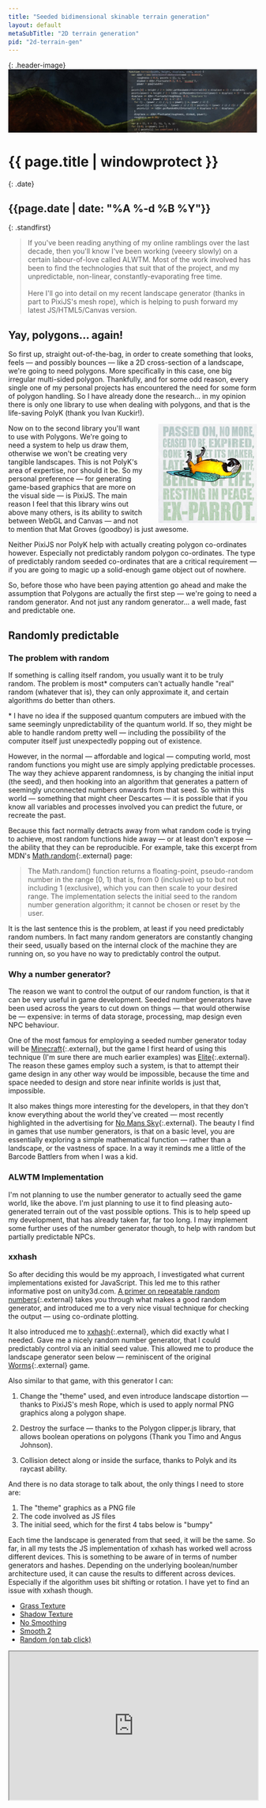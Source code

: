 ```yaml
---
title: "Seeded bidimensional skinable terrain generation"
layout: default
metaSubTitle: "2D terrain generation"
pid: "2d-terrain-gen"
---
```


{: .header-image}
[![Blog Bg](/images/2d-terrain-3.jpg)]({{page.url}})

# {{ page.title | windowprotect }}

{: .date}
## {{page.date | date: "%A %-d %B %Y"}}

{: .standfirst}
> If you've been reading anything of my online ramblings over the last decade, then you'll know I've been working (veeery slowly) on a certain labour-of-love called ALWTM. Most of the work involved has been to find the technologies that suit that of the project, and my unpredictable, non-linear, constantly-evaporating free time. 
> <br />
> <br />
> Here I'll go into detail on my recent landscape generator (thanks in part to PixiJS's mesh rope), which is helping to push forward my latest JS/HTML5/Canvas version.

<!--more-->

## Yay, polygons... again!

So first up, straight out-of-the-bag, in order to create something that looks, feels — and possibly bounces — like a 2D cross-section of a landscape, we're going to need polygons. More specifically in this case, one big irregular multi-sided polygon. Thankfully, and for some odd reason, every single one of my personal projects has encountered the need for some form of polygon handling. So I have already done the research... in my opinion there is only one library to use when dealing with polygons, and that is the life-saving PolyK (thank you Ivan Kuckir!).

<img src="/images/polygon.jpg" width="200" height="200" style="float: right; margin-left: 30px;" title="It's a Gone Poly!" />

Now on to the second library you'll want to use with Polygons. We're going to need a system to help us draw them, otherwise we won't be creating very tangible landscapes. This is not PolyK's area of expertise, nor should it be. So my personal preference — for generating game-based graphics that are more on the visual side — is PixiJS. The main reason I feel that this library wins out above many others, is its ability to switch between WebGL and Canvas — and not to mention that Mat Groves (goodboy) is just awesome.

Neither PixiJS nor PolyK help with actually creating polygon co-ordinates however. Especially not predictably random polygon co-ordinates. The type of predictably random seeded co-ordinates that are a critical requirement — if you are going to magic up a solid-enough game object out of nowhere.

So, before those who have been paying attention go ahead and make the assumption that Polygons are actually the first step — we're going to need a random generator. And not just any random generator... a well made, fast and predictable one.

## Randomly predictable

### The problem with random
If something is calling itself random, you usually want it to be truly random. The problem is most* computers can't actually handle "real" random (whatever that is), they can only approximate it, and certain algorithms do better than others.

\* I have no idea if the supposed quantum computers are imbued with the same seemingly unpredictability of the quantum world. If so, they might be able to handle random pretty well — including the possibility of the computer itself just unexpectedly popping out of existence.

However, in the normal — affordable and logical — computing world, most random functions you might use are simply applying predictable processes. The way they achieve apparent randomness, is by changing the initial input (the seed), and then hooking into an algorithm that generates a pattern of seemingly unconnected numbers onwards from that seed. So within this world — something that might cheer Descartes — it is possible that if you know all variables and processes involved you can predict the future, or recreate the past.

Because this fact normally detracts away from what random code is trying to achieve, most random functions hide away — or at least don't expose — the ability that they can be reproducible. For example, take this excerpt from MDN's [Math.random](https://developer.mozilla.org/en-US/docs/Web/JavaScript/Reference/Global_Objects/Math/random){:.external} page:

> The Math.random() function returns a floating-point, pseudo-random number in the range [0, 1) that is, from 0 (inclusive) up to but not including 1 (exclusive), which you can then scale to your desired range. The implementation selects the initial seed to the random number generation algorithm; it cannot be chosen or reset by the user.

It is the last sentence this is the problem, at least if you need predictably random numbers. In fact many random generators are constantly changing their seed, usually based on the internal clock of the machine they are running on, so you have no way to predictably control the output.

### Why a number generator?

The reason we want to control the output of our random function, is that it can be very useful in game development. Seeded number generators have been used across the years to cut down on things — that would otherwise be — expensive: in terms of data storage, processing, map design even NPC behaviour.

One of the most famous for employing a seeded number generator today will be [Minecraft](https://minecraft.net/en/){:.external}, but the game I first heard of using this technique (I'm sure there are much earlier examples) was [Elite](http://wiki.alioth.net/index.php/Random_number_generator){:.external}. The reason these games employ such a system, is that to attempt their game design in any other way would be impossible, because the time and space needed to design and store near infinite worlds is just that, impossible.

It also makes things more interesting for the developers, in that they don't know everything about the world they've created — most recently highlighted in the advertising for [No Mans Sky](http://www.no-mans-sky.com/){:.external}. The beauty I find in games that use number generators, is that on a basic level, you are essentially exploring a simple mathematical function — rather than a landscape, or the vastness of space. In a way it reminds me a little of the Barcode Battlers from when I was a kid.

### ALWTM Implementation
I'm not planning to use the number generator to actually seed the game world, like the above. I'm just planning to use it to find pleasing auto-generated terrain out of the vast possible options. This is to help speed up my development, that has already taken far, far too long. I may implement some further uses of the number generator though, to help with random but partially predictable NPCs.

### xxhash

So after deciding this would be my approach, I investigated what current implementations existed for JavaScript. This led me to this rather informative post on unity3d.com. [A primer on repeatable random numbers](http://blogs.unity3d.com/2015/01/07/a-primer-on-repeatable-random-numbers){:.external} takes you through what makes a good random generator, and introduced me to a very nice visual technique for checking the output — using co-ordinate plotting.


It also introduced me to [xxhash](https://github.com/pierrec/js-xxhash){:.external}, which did exactly what I needed. Gave me a nicely random number generator, that I could predictably control via an initial seed value. This allowed me to produce the landscape generator seen below — reminiscent of the original [Worms](https://www.team17.com/games/worms-original/){:.external} game.

Also similar to that game, with this generator I can:

1. Change the "theme" used, and even introduce landscape distortion — thanks to PixiJS's mesh Rope, which is used to apply normal PNG graphics along a polygon shape.

2. Destroy the surface — thanks to the Polygon clipper.js library, that allows boolean operations on polygons (Thank you Timo and Angus Johnson).

3. Collision detect along or inside the surface, thanks to Polyk and its raycast ability.

And there is no data storage to talk about, the only things I need to store are:

1. The "theme" graphics as a PNG file
2. The code involved as JS files
3. The initial seed, which for the first 4 tabs below is "bumpy"

Each time the landscape is generated from that seed, it will be the same. So far, in all my tests the JS implementation of xxhash has worked well across different devices. This is something to be aware of in terms of number generators and hashes. Depending on the underlying boolean/number architecture used, it can cause the results to different across devices. Especially if the algorithm uses bit shifting or rotation. I have yet to find an issue with xxhash though.

<div class="use-easytabs">
  <ul class="nav nav-tabs">
    <li class=""><a href="#iframe-grass">Grass Texture</a></li>
    <li class=""><a href="#iframe-shadow" class="">Shadow Texture</a></li>
    <li class=""><a href="#iframe-nosmooth" class="">No Smoothing</a></li>
    <li class=""><a href="#iframe-smooth2" class="">Smooth 2</a></li>
    <li class="" onclick="document.querySelector('#iframe-random iframe').src += '';"><a href="#iframe-random" class="">Random (on tab click)</a></li>
  </ul>
  <div class="panels" style="">
    <div id="iframe-grass" style="display: block;" class="active">
      <iframe src="https://v4.codelamp.co.uk/blog/generation/landscape.html?seed=bumpy" style="width: 100%; height: 300px;" scrolling="no"></iframe>
    </div>
    <div id="iframe-shadow" style="display: none; position: static; visibility: visible;" class="">
      <iframe src="https://v4.codelamp.co.uk/blog/generation/landscape.html?seed=bumpy&tex=darkTexture" style="width: 100%; height: 300px;" scrolling="no"></iframe>
    </div>
    <div id="iframe-nosmooth" style="display: none; position: static; visibility: visible;" class="">
      <iframe src="https://v4.codelamp.co.uk/blog/generation/landscape.html?seed=bumpy&smooth=0" style="width: 100%; height: 300px;" scrolling="no"></iframe>
    </div>
    <div id="iframe-smooth2" style="display: none; position: static; visibility: visible;" class="">
      <iframe src="https://v4.codelamp.co.uk/blog/generation/landscape.html?seed=bumpy&smooth=2" style="width: 100%; height: 300px;" scrolling="no"></iframe>
    </div>
    <div id="iframe-random" style="display: none; position: static; visibility: visible;" class="">
      <iframe src="https://v4.codelamp.co.uk/blog/generation/landscape.html" style="width: 100%; height: 300px;" scrolling="no"></iframe>
    </div>
  </div>
</div>
